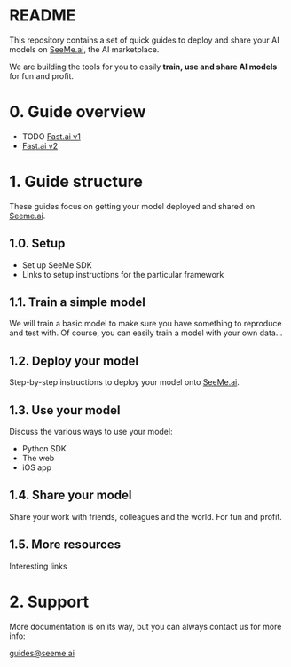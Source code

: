 # README #

This repository contains a set of quick guides to deploy and share your AI models on [SeeMe.ai](https://seeme.ai), the AI marketplace.

We are building the tools for you to easily **train, use and share AI models** for fun and profit.

# 0. Guide overview

* TODO [Fast.ai v1]()
* [Fast.ai v2](https://github.com/zerotosingularity/seeme-quick-guides/blob/master/seeme-quick-guide-fastai-v2.ipynb)

# 1. Guide structure #

These guides focus on getting your model deployed and shared on [Seeme.ai](https://seeme.ai).

## 1.0. Setup ##

* Set up SeeMe SDK
* Links to setup instructions for the particular framework

## 1.1. Train a simple model  ##

We will train a basic model to make sure you have something to reproduce and test with. Of course, you can easily train a model with your own data...

## 1.2. Deploy your model ##

Step-by-step instructions to deploy your model onto [SeeMe.ai](https://seeme.ai).

## 1.3. Use your model ##

Discuss the various ways to use your model:

- Python SDK
- The web
- iOS app

## 1.4. Share your model ##

Share your work with friends, colleagues and the world. For fun and profit.

## 1.5. More resources ##

Interesting links 

# 2. Support #

More documentation is on its way, but you can always contact us for more info:

[guides@seeme.ai](mailto:guides@seeme.ai)
